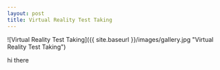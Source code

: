 ```yaml
---
layout: post
title: Virtual Reality Test Taking
---
```


![Virtual Reality Test Taking]({{ site.baseurl }}/images/gallery.jpg "Virtual Reality Test Taking")

hi there
